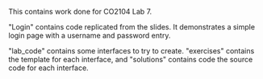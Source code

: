 This contains work done for CO2104 Lab 7.

"Login" contains code replicated from the slides. It demonstrates a simple login page with a username and password entry.

"lab_code" contains some interfaces to try to create. "exercises" contains the template for each interface, and "solutions" contains code the source code for each interface.